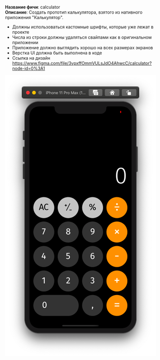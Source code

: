 
**Название фичи**: calculator  
**Описание**: Создать прототип калькулятора, взятого из нативного приложения "Калькулятор".
* Должны использоваться кастомные шрифты, которые уже лежат в проекте
* Числа из строки должны удаляться свайпами как в оригинальном приложении 
* Приложение должно выглядить хорошо на всех размерах экранов
* Верстка UI должна быть выполнена в коде
* Ссылка на дизайн https://www.figma.com/file/3vpxffOmmVULsJdO4AhwcC/calculator?node-id=0%3A1

![alt text](https://github.com/anna-belousova/Calculator/blob/calculator/Calculator/Screenshots/Снимок%20экрана%202020-09-09%20в%2015.51.14.png)
